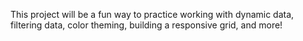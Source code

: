 This project will be a fun way to practice working with dynamic data, filtering data, color theming, building a responsive grid, and more!

